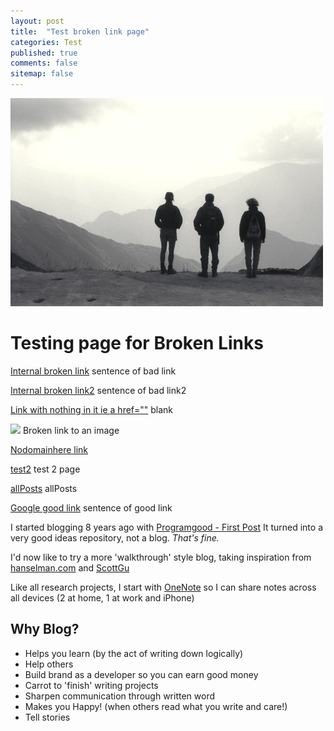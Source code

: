 ```yaml
---
layout: post
title:  "Test broken link page"
categories: Test
published: true
comments: false
sitemap: false
---
```

![On the way to Machu Picchu](/assets/3Guys_500.jpg)

<div class="home">
  <h1 class="page-heading">Testing page for Broken Links</h1>
  <p> <a href="/brokenurl">Internal broken link</a> sentence of bad link</p>
<p><a href="/brokenurl2">Internal broken link2</a> sentence of bad link2</p>
<p><a href="">Link with nothing in it ie a href=""</a> blank</p>
<p><img src="/asdfas.png" /> Broken link to an image</p>
<p><a href="https://nodomainhere.co.uk/">Nodomainhere link</a></p>
<p><a href="/test2">test2</a> test 2 page</p>
<p><a href="/allPosts">allPosts</a> allPosts</p>
  <div>
    <p> <a href="https://www.google.co.uk">Google good link</a> sentence of good link </p>
  </div>
</div>

I started blogging 8 years ago with [Programgood - First Post](https://web.archive.org/web/20170324063932/http://www.programgood.net/2008/11/08/GoalsBackgroundOfProgramGoodNet.aspx)  It turned into a very good ideas repository, not a blog.  *That's fine.*  
 
I'd now like to try a more 'walkthrough' style blog, taking inspiration from [hanselman.com](https://www.hanselman.com) and [ScottGu](https://weblogs.asp.net/scottgu/introducing-asp-net-5) 

Like all research projects, I start with [OneNote](https://products.office.com/en-gb/onenote/digital-note-taking-app) so I can share notes across all devices (2 at home, 1 at work and iPhone)

## Why Blog?
* Helps you learn (by the act of writing down logically)
* Help others 
* Build brand as a developer so you can earn good money
* Carrot to 'finish' writing projects
* Sharpen communication through written word
* Makes you Happy! (when others read what you write and care!)
* Tell stories

<p></p>